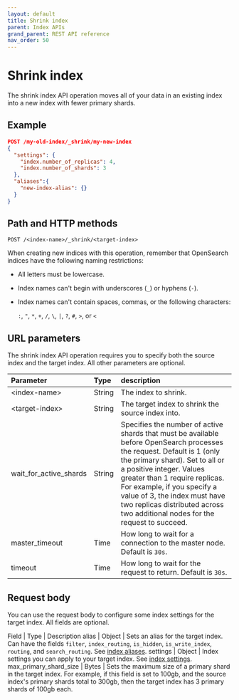 ```yaml
---
layout: default
title: Shrink index
parent: Index APIs
grand_parent: REST API reference
nav_order: 50
---
```


# Shrink index

The shrink index API operation moves all of your data in an existing index into a new index with fewer primary shards.

## Example

```json
POST /my-old-index/_shrink/my-new-index
{
  "settings": {
    "index.number_of_replicas": 4,
    "index.number_of_shards": 3
  },
  "aliases":{
    "new-index-alias": {}
  }
}
```

## Path and HTTP methods

```
POST /<index-name>/_shrink/<target-index>
```

When creating new indices with this operation, remember that OpenSearch indices have the following naming restrictions:

- All letters must be lowercase.
- Index names can't begin with underscores (`_`) or hyphens (`-`).
- Index names can't contain spaces, commas, or the following characters:

  `:`, `"`, `*`, `+`, `/`, `\`, `|`, `?`, `#`, `>`, or `<`

## URL parameters

The shrink index API operation requires you to specify both the source index and the target index. All other parameters are optional.

Parameter | Type | description
:--- | :--- | :---
&lt;index-name&gt; | String | The index to shrink.
&lt;target-index&gt; | String | The target index to shrink the source index into.
wait_for_active_shards | String | Specifies the number of active shards that must be available before OpenSearch processes the request. Default is 1 (only the primary shard). Set to all or a positive integer. Values greater than 1 require replicas. For example, if you specify a value of 3, the index must have two replicas distributed across two additional nodes for the request to succeed.
master_timeout | Time | How long to wait for a connection to the master node. Default is `30s`.
timeout | Time | How long to wait for the request to return. Default is `30s`.

## Request body

You can use the request body to configure some index settings for the target index. All fields are optional.

Field | Type | Description
alias | Object | Sets an alias for the target index. Can have the fields `filter`, `index_routing`, `is_hidden`, `is_write_index`, `routing`, and `search_routing`. See [index aliases]({{site.url}}{{site.baseurl}}/opensearch/rest-api/alias/#request-body).
settings | Object | Index settings you can apply to your target index. See [index settings]({{site.url}}{{site.baseurl}}/opensearch/rest-api/index-apis/create-index/#index-settings).
max_primary_shard_size | Bytes | Sets the maximum size of a primary shard in the target index. For example, if this field is set to 100gb, and the source index's primary shards total to 300gb, then the target index has 3 primary shards of 100gb each.
